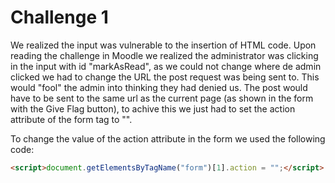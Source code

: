 # Challenge 1

We realized the input was vulnerable to the insertion of HTML code. Upon reading the challenge in Moodle we realized the administrator was clicking in the input with id "markAsRead", as we could not change where de admin clicked we had to change the URL the post request was being sent to. This would "fool" the admin into thinking they had denied us. The post would have to be sent to the same url as the current page (as shown in the  form with the Give Flag button), to achive this we just had to set the action attribute of the form tag to "".

To change the value of the action attribute in the form we used the following code: 

```html
<script>document.getElementsByTagName("form")[1].action = "";</script>
```
